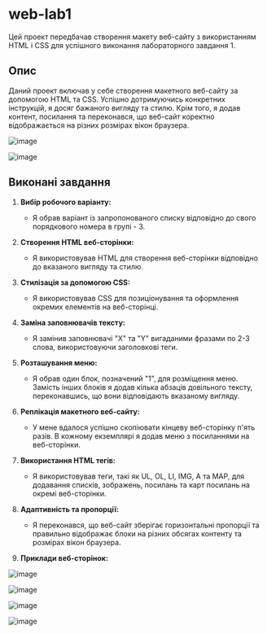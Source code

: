 # web-lab1
Цей проект передбачав створення макету веб-сайту з використанням HTML і CSS для успішного виконання лабораторного завдання 1.

## Опис

Даний проект включав у себе створення макетного веб-сайту за допомогою HTML та CSS. Успішно дотримуючись конкретних інструкцій, я досяг бажаного вигляду та стилю. Крім того, я додав контент, посилання та переконався, що веб-сайт коректно відображається на різних розмірах вікон браузера.

![image](https://github.com/AntonIO-OI/web-lab1/assets/82289302/04e0dc90-0533-4cb8-8a8e-b974ceb37e7b)

![image](https://github.com/AntonIO-OI/web-lab1/assets/82289302/322eb1af-3ce6-4368-acbc-cfaf7cc4ecb5)

## Виконані завдання

1. **Вибір робочого варіанту:**
   - Я обрав варіант із запропонованого списку відповідно до свого порядкового номера в групі - 3.

2. **Створення HTML веб-сторінки:**
   - Я використовував HTML для створення веб-сторінки відповідно до вказаного вигляду та стилю.

3. **Стилізація за допомогою CSS:**
   - Я використовував CSS для позиціонування та оформлення окремих елементів на веб-сторінці.

4. **Заміна заповнювачів тексту:**
   - Я замінив заповнювачі "X" та "Y" вигаданими фразами по 2-3 слова, використовуючи заголовкові теги.

5. **Розташування меню:**
   - Я обрав один блок, позначений "1", для розміщення меню. Замість інших блоків я додав кілька абзаців довільного тексту, переконавшись, що вони відповідають вказаному вигляду.

6. **Реплікація макетного веб-сайту:**
   - У мене вдалося успішно скопіювати кінцеву веб-сторінку п'ять разів. В кожному екземплярі я додав меню з посиланнями на веб-сторінки.

7. **Використання HTML тегів:**
   - Я використовував теги, такі як UL, OL, LI, IMG, A та MAP, для додавання списків, зображень, посилань та карт посилань на окремі веб-сторінки.

8. **Адаптивність та пропорції:**
   - Я переконався, що веб-сайт зберігає горизонтальні пропорції та правильно відображає блоки на різних обсягах контенту та розмірах вікон браузера.

9. **Приклади веб-сторінок:**

![image](https://github.com/AntonIO-OI/web-lab1/assets/82289302/c4f4fe52-54fd-4835-bfc7-950fa1ff9e43)

![image](https://github.com/AntonIO-OI/web-lab1/assets/82289302/6ac5844c-e668-47c6-930c-1589631d6916)

![image](https://github.com/AntonIO-OI/web-lab1/assets/82289302/ac65d7e0-89e6-4e25-8aaa-e63e86579cbe)

![image](https://github.com/AntonIO-OI/web-lab1/assets/82289302/23f9f1b7-585f-44d5-a388-4104104e9a1f)




